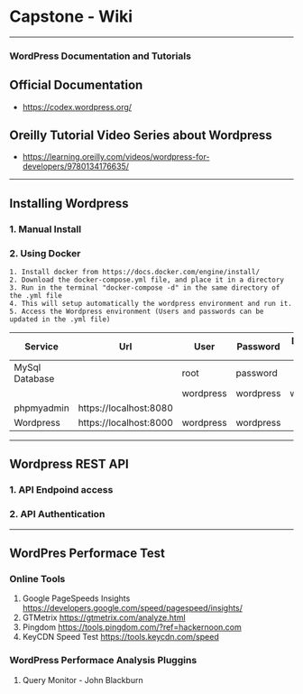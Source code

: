 # Capstone - Wiki 

------------------------------------------

### WordPress Documentation and Tutorials 
## Official Documentation
   - https://codex.wordpress.org/
## Oreilly Tutorial Video Series about Wordpress
   - https://learning.oreilly.com/videos/wordpress-for-developers/9780134176635/ 

-----------------------------------

## Installing Wordpress
### 1. Manual Install
### 2. Using Docker
    1. Install docker from https://docs.docker.com/engine/install/
    2. Download the docker-compose.yml file, and place it in a directory
    3. Run in the terminal "docker-compose -d" in the same directory of the .yml file
    4. This will setup automatically the wordpress environment and run it.
    5. Access the Wordpress environment (Users and passwords can be updated in the .yml file)

|Service|Url|User|Password|Database Name|
|-------|-------|-----|-----|-----|
|MySql Database||root|password||
|||wordpress|wordpress|wordpress|
|phpmyadmin|https://localhost:8080||||
|Wordpress|https://localhost:8000|wordpress|wordpress||

-------------------------------

## Wordpress REST API 
### 1. API Endpoind access
### 2. API Authentication 

-------------------------------
## WordPres Performace Test
### Online Tools
   1. Google PageSpeeds Insights https://developers.google.com/speed/pagespeed/insights/
   2. GTMetrix https://gtmetrix.com/analyze.html
   3. Pingdom https://tools.pingdom.com/?ref=hackernoon.com
   4. KeyCDN Speed Test https://tools.keycdn.com/speed

### WordPress Performace Analysis Pluggins
   1. Query Monitor - John Blackburn



